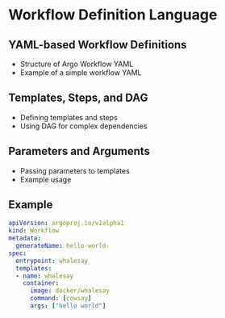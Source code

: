 # Workflow Definition Language

## YAML-based Workflow Definitions
- Structure of Argo Workflow YAML
- Example of a simple workflow YAML

## Templates, Steps, and DAG
- Defining templates and steps
- Using DAG for complex dependencies

## Parameters and Arguments
- Passing parameters to templates
- Example usage

## Example
```yaml
apiVersion: argoproj.io/v1alpha1
kind: Workflow
metadata:
  generateName: hello-world-
spec:
  entrypoint: whalesay
  templates:
  - name: whalesay
    container:
      image: docker/whalesay
      command: [cowsay]
      args: ["hello world"]
```
